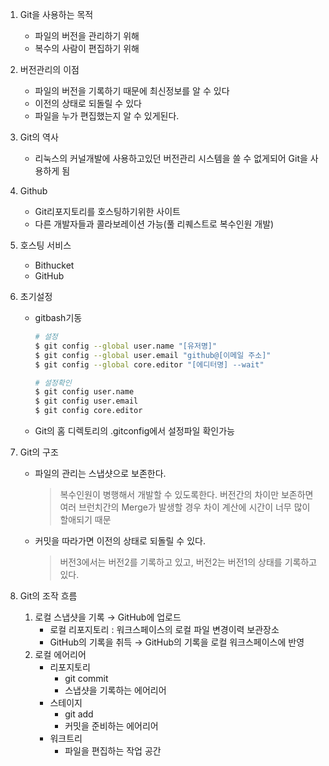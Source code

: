 1. Git을 사용하는 목적
    - 파일의 버전을 관리하기 위해
    - 복수의 사람이 편집하기 위해

2. 버전관리의 이점
    - 파일의 버전을 기록하기 때문에 최신정보를 알 수 있다
    - 이전의 상태로 되돌릴 수 있다
    - 파일을 누가 편집했는지 알 수 있게된다.
    
3. Git의 역사
    - 리눅스의 커널개발에 사용하고있던 버전관리 시스템을 쓸 수 없게되어 Git을 사용하게 됨

4. Github
    - Git리포지토리를 호스팅하기위한 사이트
    - 다른 개발자들과 콜라보레이션 가능(풀 리퀘스트로 복수인원 개발)

5. 호스팅 서비스
    - Bithucket
    - GitHub

6. 초기설정
    - gitbash기동
        ~~~bash
        # 설정
        $ git config --global user.name "[유저명]"
        $ git config --global user.email "github@[이메일 주소]"
        $ git config --global core.editor "[에디터명] --wait"
        
        # 설정확인
        $ git config user.name
        $ git config user.email
        $ git config core.editor
        ~~~
    - Git의 홈 디렉토리의 .gitconfig에서 설정파일 확인가능

7. Git의 구조
    - 파일의 관리는 스냅샷으로 보존한다.
        > 복수인원이 병행해서 개발할 수 있도록한다. 버전간의 차이만 보존하면 여러 브런치간의 Merge가 발생할 경우 차이 계산에 시간이 너무 많이 할애되기 때문
    
    - 커밋을 따라가면 이전의 상태로 되돌릴 수 있다.
        > 버전3에서는 버전2를 기록하고 있고, 버전2는 버전1의 상태를 기록하고 있다.
    
8. Git의 조작 흐름
    1. 로컬 스냅샷을 기록 → GitHub에 업로드
        - 로컬 리포지토리 : 워크스페이스의 로컬 파일 변경이력 보관장소
        - GitHub의 기록을 취득 → GitHub의 기록을 로컬 워크스페이스에 반영
    2. 로컬 에어리어
        - 리포지토리
            - git commit
            - 스냅샷을 기록하는 에어리어
        - 스테이지
            - git add
            - 커밋을 준비하는 에어리어
        - 워크트리
            - 파일을 편집하는 작업 공간